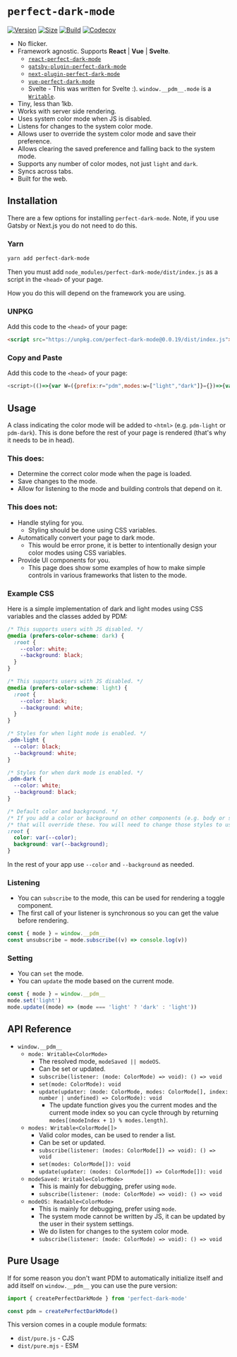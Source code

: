 # `perfect-dark-mode`

[![Version](https://img.shields.io/npm/v/perfect-dark-mode.svg?style=flat&colorA=000000&colorB=000000)](https://www.npmjs.com/package/perfect-dark-mode)
[![Size](https://img.shields.io/bundlephobia/minzip/perfect-dark-mode?label=size&style=flat&colorA=000000&colorB=000000)](https://bundlephobia.com/result?p=perfect-dark-mode)
[![Build](https://img.shields.io/github/workflow/status/DylanVann/perfect-dark-mode/CI?style=flat&colorA=000000&colorB=000000)](https://github.com/DylanVann/perfect-dark-mode/actions?query=workflow%3ACI+branch%3Amain)
[![Codecov](https://img.shields.io/codecov/c/github/DylanVann/perfect-dark-mode?token=3EGL80UJEA&style=flat&colorA=000000&colorB=000000)](https://codecov.io/gh/DylanVann/perfect-dark-mode)


- No flicker.
- Framework agnostic. Supports **React** | **Vue** | **Svelte**.
  - [`react-perfect-dark-mode`](https://github.com/DylanVann/perfect-dark-mode/tree/main/packages/react-perfect-dark-mode)
  - [`gatsby-plugin-perfect-dark-mode`](https://github.com/DylanVann/perfect-dark-mode/tree/main/packages/gatsby-plugin-perfect-dark-mode)
  - [`next-plugin-perfect-dark-mode`](https://github.com/DylanVann/perfect-dark-mode/tree/main/packages/next-plugin-perfect-dark-mode)
  - [`vue-perfect-dark-mode`](https://github.com/DylanVann/perfect-dark-mode/tree/main/packages/vue-perfect-dark-mode)
  - Svelte - This was written for Svelte :). `window.__pdm__.mode` is a [`Writable`](https://svelte.dev/docs#writable).
- Tiny, less than 1kb.
- Works with server side rendering.
- Uses system color mode when JS is disabled.
- Listens for changes to the system color mode.
- Allows user to override the system color mode and save their preference.
- Allows clearing the saved preference and falling back to the system mode.
- Supports any number of color modes, not just `light` and `dark`.
- Syncs across tabs.
- Built for the web.

## Installation

There are a few options for installing `perfect-dark-mode`.
Note, if you use Gatsby or Next.js you do not need to do this.

### Yarn

```bash
yarn add perfect-dark-mode
```

Then you must add `node_modules/perfect-dark-mode/dist/index.js` as a script in the `<head>` of your page.

How you do this will depend on the framework you are using.

### UNPKG

Add this code to the `<head>` of your page:

```html
<script src="https://unpkg.com/perfect-dark-mode@0.0.19/dist/index.js"></script>
```

### Copy and Paste

Add this code to the `<head>` of your page:

```js
<script>(()=>{var W=({prefix:r="pdm",modes:w=["light","dark"]}={})=>{var n=r,l=window.localStorage,t=w,c=new Set,h=e=>{t=e,c.forEach(o=>o(e))},O={subscribe(e){return e(t),c.add(e),()=>c.delete(e)},set:h,update(e){h(e(t))}},u=new Set,a=matchMedia("(prefers-color-scheme: dark)"),m,f=({matches:e})=>{m=e?"dark":"light",u.forEach(o=>o(m))};a.addEventListener?a.addEventListener("change",f):a.addListener(f),f(a);var v={subscribe(e){return e(m),u.add(e),()=>u.delete(e)}},P=e=>{if(!(!e||!t.includes(e)))return e},p=new Set,s=P(l.getItem(n)),M=(e,o=!0)=>{e!==s&&(o&&(e!==void 0?l.setItem(n,e):l.removeItem(n)),p.forEach(T=>T(e)),s=e)};window.addEventListener("storage",e=>e.key===n&&M(e.newValue||void 0,!1));var i={subscribe(e){return e(s),p.add(e),()=>p.delete(e)},set:M,update(e){M(e(s))}},g,k,d,b=new Set,x=()=>{var e=g||k;e!==d&&(d=e,b.forEach(o=>o(d)))};i.subscribe(e=>{g=e,x()}),v.subscribe(e=>{k=e,x()});var E={subscribe(e){return e(d),b.add(e),()=>b.delete(e)},set:i.set,update(e){var o=t.indexOf(d);o=o===-1?0:o,i.set(e(d,t,o))}},C=document.documentElement.classList,S;return E.subscribe(e=>{S&&C.remove(`${r}-${S}`),C.add(`${r}-${e}`),S=e}),C.add(r),{mode:E,modes:O,modeOS:v,modeSaved:i}};window.__pdm__=W({modes:document.documentElement.dataset.pdm?.split(" ")});})();</script>
```

## Usage

A class indicating the color mode will be added to `<html>` (e.g. `pdm-light` or `pdm-dark`).
This is done before the rest of your page is rendered (that's why it needs to be in head).

### This does:

- Determine the correct color mode when the page is loaded.
- Save changes to the mode.
- Allow for listening to the mode and building controls that depend on it.

### This does not:

- Handle styling for you.
  - Styling should be done using CSS variables.
- Automatically convert your page to dark mode.
  - This would be error prone, it is better to intentionally design your color modes using CSS variables.
- Provide UI components for you.
  - This page does show some examples of how to make simple controls in various frameworks that listen to the mode.

### Example CSS

Here is a simple implementation of dark and light modes using CSS variables and the classes added by PDM:

```css
/* This supports users with JS disabled. */
@media (prefers-color-scheme: dark) {
  :root {
    --color: white;
    --background: black;
  }
}

/* This supports users with JS disabled. */
@media (prefers-color-scheme: light) {
  :root {
    --color: black;
    --background: white;
  }
}

/* Styles for when light mode is enabled. */
.pdm-light {
  --color: black;
  --background: white;
}

/* Styles for when dark mode is enabled. */
.pdm-dark {
  --color: white;
  --background: black;
}

/* Default color and background. */
/* If you add a color or background on other components (e.g. body or some custom Button) */
/* that will override these. You will need to change those styles to use these CSS variables. */
:root {
  color: var(--color);
  background: var(--background);
}
```

In the rest of your app use `--color` and `--background` as needed.

### Listening

- You can `subscribe` to the mode, this can be used for rendering a toggle component.
- The first call of your listener is synchronous so you can get the value before rendering.

```js
const { mode } = window.__pdm__
const unsubscribe = mode.subscribe((v) => console.log(v))
```

### Setting

- You can `set` the mode.
- You can `update` the mode based on the current mode.

```js
const { mode } = window.__pdm__
mode.set('light')
mode.update((mode) => (mode === 'light' ? 'dark' : 'light'))
```

## API Reference

- `window.__pdm__`
  - `mode: Writable<ColorMode>`
    - The resolved mode, `modeSaved || modeOS`.
    - Can be set or updated.
    - `subscribe(listener: (mode: ColorMode) => void): () => void`
    - `set(mode: ColorMode): void`
    - `update(updater: (mode: ColorMode, modes: ColorMode[], index: number | undefined) => ColorMode): void`
      - The update function gives you the current modes and the current mode index so you can cycle
        through by returning `modes[(modeIndex + 1) % modes.length]`.
  - `modes: Writable<ColorMode[]>`
    - Valid color modes, can be used to render a list.
    - Can be set or updated.
    - `subscribe(listener: (modes: ColorMode[]) => void): () => void`
    - `set(modes: ColorMode[]): void`
    - `update(updater: (modes: ColorMode[]) => ColorMode[]): void`
  - `modeSaved: Writable<ColorMode>`
    - This is mainly for debugging, prefer using `mode`.
    - `subscribe(listener: (mode: ColorMode) => void): () => void`
  - `modeOS: Readable<ColorMode>`
    - This is mainly for debugging, prefer using `mode`.
    - The system mode cannot be written by JS, it can
      be updated by the user in their system settings.
    - We do listen for changes to the system color mode.
    - `subscribe(listener: (mode: ColorMode) => void): () => void`

## Pure Usage

If for some reason you don't want PDM to automatically initialize itself and add itself on `window.__pdm__` you can use the pure version:

```js
import { createPerfectDarkMode } from 'perfect-dark-mode'

const pdm = createPerfectDarkMode()
```

This version comes in a couple module formats:

- `dist/pure.js` - CJS
- `dist/pure.mjs` - ESM

